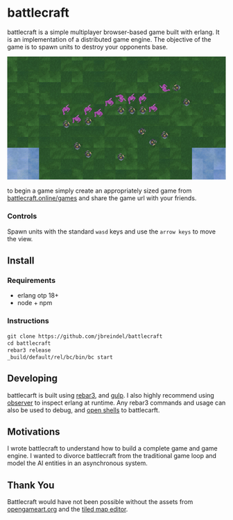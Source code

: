 battlecraft
=====

battlecraft is a simple multiplayer browser-based game built with erlang. It is an implementation of a distributed game engine. The objective of the game is to spawn units to destroy your opponents base.

![battlecraft](/apps/bc_web/priv/static/img/battlecraft-cropped-800x450.png)

to begin a game simply create an appropriately sized game from [battlecraft.online/games](battlcraft.online/games) and share the game url with your friends.

### Controls 

Spawn units with the standard `wasd` keys and use the `arrow keys` to move the view.

## Install

### Requirements
* erlang otp 18+
* node + npm

### Instructions

```
git clone https://github.com/jbreindel/battlecraft
cd battlecraft
rebar3 release
_build/default/rel/bc/bin/bc start
```

## Developing

battlecarft is built using [rebar3](http://www.rebar3.org/), and [gulp](http://gulpjs.com/). I also highly recommend using [observer](http://erlang.org/doc/apps/observer/observer_ug.html) to inspect erlang at runtime. Any rebar3 commands and usage can also be used to debug, and [open shells](http://www.rebar3.org/docs/commands#section-shell) to battlecarft.

## Motivations

I wrote battlecraft to understand how to build a complete game and game engine. I wanted to divorce battlecraft from the traditional game loop and model the AI entities in an asynchronous system.


## Thank You

Battlecraft would have not been possible without the assets from [opengameart.org](http://opengameart.org/) and the  [tiled map editor](http://www.mapeditor.org/).